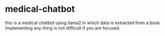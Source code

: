 # medical-chatbot
this is a medical chatbot using llama2 in which data is extracted from a book
Implementing any thing is not difficult if you are focused.
